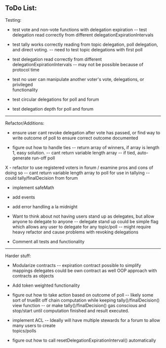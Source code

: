
ToDo List:
-------------------------------------------------------------------------------------------
Testing:

- test vote and non-vote functions with delegation expiration
  -- test delegation read correctly from different delegationExpirationIntervals

- test tally works correctly reading from topic delegation, poll delegation, and direct
     voting.
  -- need to test topic delegations with first poll


- test delegation read correctly from different delegationExpirationIntervals
  -- may not be possible because of protocol time

- test no user can manipulate another voter's vote, delegations, or privileged  
   functionality

- test circular delegations for poll and forum

- test delegation depth for poll and forum

-------------------------------------------------------------------------------------------
Refactor/Additions:

- ensure user cant revoke delegation after vote has passed, or find way to write outcome
   of poll to ensure correct outcome documented

- figure out how to handle ties
  -- return array of winners, if array is length 1, easy solution.
    -- cant return variable length array
  -- if tied, auto-generate run-off poll

X - refactor to use registered voters in forum / examine pros and cons of doing so
  -- cant return variable length array to poll for use in tallying
  -- could tally/finalDecision from forum

- implement safeMath

- add events

- add error handling a la midnight

- Want to think about not having users stand up as delegates, but allow anyone to delegate
  to anyone
  -- delegate stand up could be simple flag which allows any user to delegate for any topic/poll
  -- might require heavy refactor and cause problems with revoking delegations

- Comment all tests and functionality

-------------------------------------------------------------------------------------------
  Harder stuff:

- Modularize contracts
  -- expiration contract possible to simplify mappings
    delegates could be own contract as well
    OOP approach with contracts as objects

- Add token weighted functionality

- figure out how to take action based on outcome of poll
  -- likely some sort of trueBit off chain computation while keeping tally()/finalDecision() view function
  -- or make tally()/finalDecision() gas conscious and stop/start until computation
     finished and result executed.

- implement ACL
  -- Ideally will have multiple stewards for a forum to allow many users to create    
     topics/polls

- figure out how to call resetDelegationExpirationInterval() automatically
